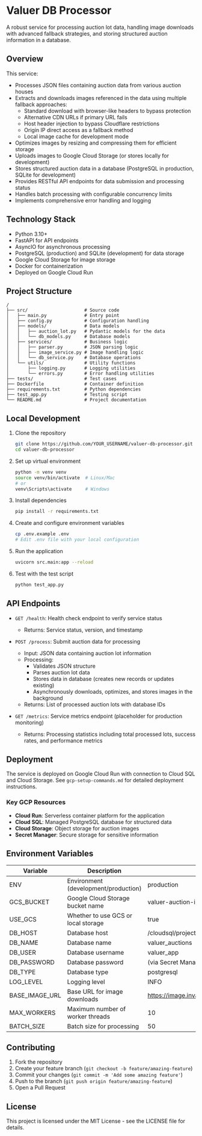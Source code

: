 # Valuer DB Processor

A robust service for processing auction lot data, handling image downloads with advanced fallback strategies, and storing structured auction information in a database.

## Overview

This service:
- Processes JSON files containing auction data from various auction houses
- Extracts and downloads images referenced in the data using multiple fallback approaches:
  - Standard download with browser-like headers to bypass protection
  - Alternative CDN URLs if primary URL fails
  - Host header injection to bypass Cloudflare restrictions
  - Origin IP direct access as a fallback method
  - Local image cache for development mode
- Optimizes images by resizing and compressing them for efficient storage
- Uploads images to Google Cloud Storage (or stores locally for development)
- Stores structured auction data in a database (PostgreSQL in production, SQLite for development)
- Provides RESTful API endpoints for data submission and processing status
- Handles batch processing with configurable concurrency limits
- Implements comprehensive error handling and logging

## Technology Stack

- Python 3.10+
- FastAPI for API endpoints
- AsyncIO for asynchronous processing
- PostgreSQL (production) and SQLite (development) for data storage
- Google Cloud Storage for image storage
- Docker for containerization
- Deployed on Google Cloud Run

## Project Structure

```
/
├── src/                     # Source code
│   ├── main.py              # Entry point
│   ├── config.py            # Configuration handling
│   ├── models/              # Data models
│   │   ├── auction_lot.py   # Pydantic models for the data
│   │   └── db_models.py     # Database models
│   ├── services/            # Business logic
│   │   ├── parser.py        # JSON parsing logic
│   │   ├── image_service.py # Image handling logic
│   │   └── db_service.py    # Database operations
│   └── utils/               # Utility functions
│       ├── logging.py       # Logging utilities
│       └── errors.py        # Error handling utilities
├── tests/                   # Test cases
├── Dockerfile               # Container definition
├── requirements.txt         # Python dependencies
├── test_app.py              # Testing script
└── README.md                # Project documentation
```

## Local Development

1. Clone the repository
   ```bash
   git clone https://github.com/YOUR_USERNAME/valuer-db-processor.git
   cd valuer-db-processor
   ```

2. Set up virtual environment
   ```bash
   python -m venv venv
   source venv/bin/activate  # Linux/Mac
   # or
   venv\Scripts\activate     # Windows
   ```

3. Install dependencies
   ```bash
   pip install -r requirements.txt
   ```

4. Create and configure environment variables
   ```bash
   cp .env.example .env
   # Edit .env file with your local configuration
   ```

5. Run the application
   ```bash
   uvicorn src.main:app --reload
   ```

6. Test with the test script
   ```bash
   python test_app.py
   ```

## API Endpoints

- `GET /health`: Health check endpoint to verify service status
  - Returns: Service status, version, and timestamp

- `POST /process`: Submit auction data for processing
  - Input: JSON data containing auction lot information
  - Processing: 
    - Validates JSON structure
    - Parses auction lot data
    - Stores data in database (creates new records or updates existing)
    - Asynchronously downloads, optimizes, and stores images in the background
  - Returns: List of processed auction lots with database IDs

- `GET /metrics`: Service metrics endpoint (placeholder for production monitoring)
  - Returns: Processing statistics including total processed lots, success rates, and performance metrics

## Deployment

The service is deployed on Google Cloud Run with connection to Cloud SQL and Cloud Storage.
See `gcp-setup-commands.md` for detailed deployment instructions.

### Key GCP Resources

- **Cloud Run**: Serverless container platform for the application
- **Cloud SQL**: Managed PostgreSQL database for structured data
- **Cloud Storage**: Object storage for auction images
- **Secret Manager**: Secure storage for sensitive information

## Environment Variables

| Variable | Description | Example |
|----------|-------------|---------|
| ENV | Environment (development/production) | production |
| GCS_BUCKET | Google Cloud Storage bucket name | valuer-auction-images |
| USE_GCS | Whether to use GCS or local storage | true |
| DB_HOST | Database host | /cloudsql/project:region:instance |
| DB_NAME | Database name | valuer_auctions |
| DB_USER | Database username | valuer_app |
| DB_PASSWORD | Database password | (via Secret Manager) |
| DB_TYPE | Database type | postgresql |
| LOG_LEVEL | Logging level | INFO |
| BASE_IMAGE_URL | Base URL for image downloads | https://image.invaluable.com/housePhotos/ |
| MAX_WORKERS | Maximum number of worker threads | 10 |
| BATCH_SIZE | Batch size for processing | 50 |

## Contributing

1. Fork the repository
2. Create your feature branch (`git checkout -b feature/amazing-feature`)
3. Commit your changes (`git commit -m 'Add some amazing feature'`)
4. Push to the branch (`git push origin feature/amazing-feature`)
5. Open a Pull Request

## License

This project is licensed under the MIT License - see the LICENSE file for details. 